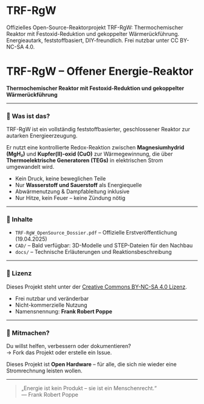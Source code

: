 # TRF-RgW
Offizielles Open-Source-Reaktorprojekt TRF-RgW: Thermochemischer Reaktor mit Festoxid-Reduktion und gekoppelter Wärmerückführung. Energieautark, feststoffbasiert, DIY-freundlich. Frei nutzbar unter CC BY-NC-SA 4.0.


# TRF-RgW – Offener Energie-Reaktor

**Thermochemischer Reaktor mit Festoxid-Reduktion und gekoppelter Wärmerückführung**

---

### 🧪 Was ist das?

TRF-RgW ist ein vollständig feststoffbasierter, geschlossener Reaktor zur autarken Energieerzeugung.

Er nutzt eine kontrollierte Redox-Reaktion zwischen **Magnesiumhydrid (MgH₂)** und **Kupfer(II)-oxid (CuO)** zur Wärmegewinnung, die über **Thermoelektrische Generatoren (TEGs)** in elektrischen Strom umgewandelt wird.

- Kein Druck, keine beweglichen Teile
- Nur **Wasserstoff und Sauerstoff** als Energiequelle
- Abwärmenutzung & Dampfableitung inklusive
- Nur Hitze, kein Feuer – keine Zündung nötig

---

### 📂 Inhalte

- `TRF-RgW_OpenSource_Dossier.pdf` – Offizielle Erstveröffentlichung (19.04.2025)
- `CAD/` – Bald verfügbar: 3D-Modelle und STEP-Dateien für den Nachbau
- `docs/` – Technische Erläuterungen und Reaktionsbeschreibung

---

### 📜 Lizenz

Dieses Projekt steht unter der [Creative Commons BY-NC-SA 4.0 Lizenz](https://creativecommons.org/licenses/by-nc-sa/4.0/).

- Frei nutzbar und veränderbar
- Nicht-kommerzielle Nutzung
- Namensnennung: **Frank Robert Poppe**

---

### 🙌 Mitmachen?

Du willst helfen, verbessern oder dokumentieren?  
→ Fork das Projekt oder erstelle ein Issue.

Dieses Projekt ist **Open Hardware** – für alle, die sich nie wieder eine Stromrechnung leisten wollen.

---

> „Energie ist kein Produkt – sie ist ein Menschenrecht.“  
> — Frank Robert Poppe

